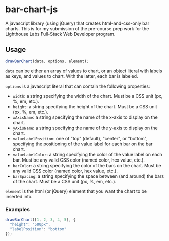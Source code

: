 # bar-chart-js

A javascript library (using jQuery) that creates html-and-css-only bar charts.
This is for my submission of the pre-course prep work for the Lighthouse Labs
Full-Stack Web Developer program.

## Usage

```javascript
drawBarChart(data, options, element);
```

`data` can be either an array of values to chart, or an object literal with
labels as keys, and values to chart. With the latter, each bar is labeled.

`options` is a javascript literal that can contain the following properties:

* `width`: a string specifying the width of the chart. Must be a CSS unit (px,
  %, em, etc.).
* `height`: a string specifying the height of the chart. Must be a CSS unit (px,
  %, em, etc.).
* `xAxisName`: a string specifying the name of the x-axis to display on the
  chart.
* `yAxisName`: a string specifying the name of the y-axis to display on the
  chart.
* `valueLabelPosition`: one of "top" (default), "center", or "bottom",
  specifying the positioning of the value label for each bar on the bar chart.
* `valueLabelColor`: a string specifying the color of the value label on each
  bar. Must be any valid CSS color (named color, hex value, etc.).
* `barColor`: a string specifying the color of the bars on the chart. Must be
  any valid CSS color (named color, hex value, etc.).
* `barSpacing`: a string specifying the space between (and around) the bars of
  the chart. Must be a CSS unit (px, %, em, etc.).

`element` is the html (or jQuery) element that you want the chart to be inserted
into.

### Examples

```javascript
drawBarChart([1, 2, 3, 4, 5], {
  "height": "500px",
  "labelPosition": "bottom"
});
```
